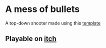# A mess of bullets
A top-down shooter made using this [template](https://www.3dgep.com/wp-content/uploads/2019/08/TheTemplate.zip)
## Playable on [itch](https://tycro-games.itch.io/a-mess-of-bullets)
